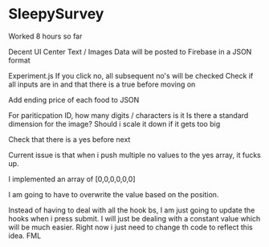 # SleepySurvey

Worked 8 hours so far

Decent UI
Center Text / Images
Data will be posted to Firebase in a JSON format

Experiment.js
If you click no, all subsequent no's will be checked
Check if all inputs are in and that there is a true before moving on 

Add ending price of each food to JSON

For pariticpation ID, how many digits / characters is it
Is there a standard dimension for the image? Should i scale it down if it gets too big

Check that there is a yes before next

Current issue is that when i push multiple no values to the yes array, it fucks up. 

I implemented an array of [0,0,0,0,0,0]

I am going to have to overwrite the value based on the position.

Instead of having to deal with all the hook bs, I am just going to update the hooks when i press submit. I will just be dealing with a constant value which will be much easier. Right now i just need to change th code to reflect this idea. FML